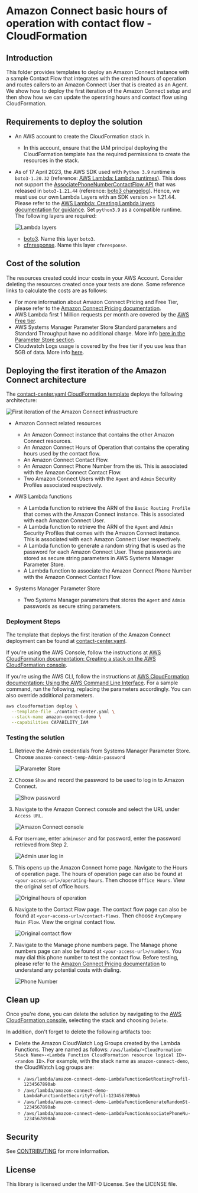 # Amazon Connect basic hours of operation with contact flow - CloudFormation

## Introduction

This folder provides templates to deploy an Amazon Connect instance with a sample Contact Flow that integrates with the created hours of operation and routes callers to an Amazon Connect User that is created as an Agent. We show how to deploy the first iteration of the Amazon Connect setup and then show how we can update the operating hours and contact flow using CloudFormation.

## Requirements to deploy the solution

- An AWS account to create the CloudFormation stack in.

    - In this account, ensure that the IAM principal deploying the CloudFormation template has the required permissions to create the resources in the stack.

- As of 17 April 2023, the AWS SDK used with `Python 3.9` runtime is `boto3-1.20.32` (reference: [AWS Lambda: Lambda runtimes](https://docs.aws.amazon.com/lambda/latest/dg/lambda-runtimes.html)). This does not support the [AssociatePhoneNumberContactFlow API](https://docs.aws.amazon.com/connect/latest/APIReference/API_AssociatePhoneNumberContactFlow.html) that was released in `boto3-1.21.44` (reference: [boto3 changelog](https://github.com/boto/boto3/blob/0f2c0e4470586667f9a34bf114f1eac80ff36519/CHANGELOG.rst#L2494)). Hence, we must use our own Lambda Layers with an SDK version >= 1.21.44. Please refer to the [AWS Lambda: Creating Lambda layers documentation for guidance](https://docs.aws.amazon.com/lambda/latest/dg/configuration-layers.html). Set `python3.9` as a compatible runtime. The following layers are required:

    ![Lambda layers](./assets/lambda-layers.png)

    - [boto3](https://pypi.org/project/boto3/). Name this layer `boto3`.
    - [cfnresponse](https://pypi.org/project/cfnresponse/). Name this layer `cfnresponse`.

## Cost of the solution

The resources created could incur costs in your AWS Account. Consider deleting the resources created once your tests are done. Some reference links to calculate the costs are as follows:

* For more information about Amazon Connect Pricing and Free Tier, please refer to the [Amazon Connect Pricing documentation](https://aws.amazon.com/connect/pricing/).
* AWS Lambda first 1 Million requests per month are covered by the [AWS Free tier](https://aws.amazon.com/free/?all-free-tier.sort-by=item.additionalFields.SortRank&all-free-tier.sort-order=asc).
* AWS Systems Manager Parameter Store Standard parameters and Standard Throughput have no additional charge. More info [here in the Parameter Store section](https://aws.amazon.com/systems-manager/pricing/).
* Cloudwatch Logs usage is covered by the free tier if you use less than 5GB of data. More info [here](https://aws.amazon.com/cloudwatch/pricing/).

## Deploying the first iteration of the Amazon Connect architecture

The [contact-center.yaml CloudFormation template](./contact-center.yaml) deploys the following architecture:

![First iteration of the Amazon Connect infrastructure](./assets/original/01-architecture-diagram.png)

* Amazon Connect related resources

  * An Amazon Connect instance that contains the other Amazon Connect resources.
  * An Amazon Connect Hours of Operation that contains the operating hours used by the contact flow.
  * An Amazon Connect Contact Flow.
  * An Amazon Connect Phone Number from the `US`. This is associated with the Amazon Connect Contact Flow.
  * Two Amazon Connect Users with the `Agent` and `Admin` Security Profiles associated respectively.

* AWS Lambda functions

  * A Lambda function to retrieve the ARN of the `Basic Routing Profile` that comes with the Amazon Connect instance. This is associated with each Amazon Connect User.
  * A Lambda function to retrieve the ARN of the `Agent` and `Admin` Security Profiles that comes with the Amazon Connect instance. This is associated with each Amazon Connect User respectively.
  * A Lambda function to generate a random string that is used as the password for each Amazon Connect User. These passwords are stored as secure string parameters in AWS Systems Manager Parameter Store.
  * A Lambda function to associate the Amazon Connect Phone Number with the Amazon Connect Contact Flow.

* Systems Manager Parameter Store

  * Two Systems Manager parameters that stores the `Agent` and `Admin` passwords as secure string parameters.

### Deployment Steps

The template that deploys the first iteration of the Amazon Connect deployment can be found at [contact-center.yaml](./contact-center.yaml).

If you're using the AWS Console, follow the instructions at [AWS CloudFormation documentation: Creating a stack on the AWS CloudFormation console](https://docs.aws.amazon.com/AWSCloudFormation/latest/UserGuide/cfn-console-create-stack.html).

If you're using the AWS CLI, follow the instructions at [AWS CloudFormation documentation: Using the AWS Command Line Interface](https://docs.aws.amazon.com/AWSCloudFormation/latest/UserGuide/cfn-using-cli.html). For a sample command, run the following, replacing the parameters accordingly. You can also override additional parameters.

```bash
aws cloudformation deploy \
  --template-file ./contact-center.yaml \
  --stack-name amazon-connect-demo \
  --capabilities CAPABILITY_IAM
```

### Testing the solution

1. Retrieve the Admin credentials from Systems Manager Parameter Store. Choose `amazon-connect-temp-Admin-password`

    ![Parameter Store](./assets/original/02-parameter-store.png)

2. Choose `Show` and record the password to be used to log in to Amazon Connect.

    ![Show password](./assets/original/03-admin-password-param-show.png)

3. Navigate to the Amazon Connect console and select the URL under `Access URL`.

    ![Amazon Connect console](./assets/original/04-amazon-connect-console.png)

4. For `Username`, enter `adminuser` and for password, enter the password retrieved from Step 2.

    ![Admin user log in](./assets/original/05-adminuser-login.png)

5. This opens up the Amazon Connect home page. Navigate to the Hours of operation page. The hours of operation page can also be found at `<your-access-url>/operating-hours`. Then choose `Office Hours`. View the original set of office hours.

    ![Original hours of operation](./assets/original/06-hours-of-operation.png)

6. Navigate to the Contact Flow page. The contact flow page can also be found at `<your-access-url>/contact-flows`. Then choose `AnyCompany Main Flow`. View the original contact flow.

    ![Original contact flow](./assets/original/07-contact-flow.png)

7. Navigate to the Manage phone numbers page. The Manage phone numbers page can also be found at `<your-access-url>/numbers`. You may dial this phone number to test the contact flow. Before testing, please refer to the [Amazon Connect Pricing documentation](https://aws.amazon.com/connect/pricing/) to understand any potential costs with dialing.

    ![Phone Number](./assets/original/08-phone-number.png)

## Clean up

Once you're done, you can delete the solution by navigating to the [AWS CloudFormation console](https://console.aws.amazon.com/cloudformation/home?#/stacks/), selecting the stack and choosing `Delete`.

In addition, don't forget to delete the following artifacts too:

* Delete the Amazon CloudWatch Log Groups created by the Lambda Functions. They are named as follows: `/aws/lambda/<CloudFormation Stack Name>-<Lambda Function CloudFormation resource logical ID>-<random ID>`. For example, with the stack name as `amazon-connect-demo`, the CloudWatch Log groups are:

  * `/aws/lambda/amazon-connect-demo-LambdaFunctionGetRoutingProfil-1234567890ab`
  * `/aws/lambda/amazon-connect-demo-LambdaFunctionGetSecurityProfil-1234567890ab`
  * `/aws/lambda/amazon-connect-demo-LambdaFunctionGenerateRandomSt-1234567890ab`
  * `/aws/lambda/amazon-connect-demo-LambdaFunctionAssociatePhoneNu-1234567890ab`

## Security

See [CONTRIBUTING](../../../CONTRIBUTING.md#security-issue-notifications) for more information.

## License

This library is licensed under the MIT-0 License. See the LICENSE file.